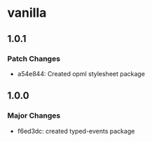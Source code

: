 # vanilla

## 1.0.1

### Patch Changes

- a54e844: Created opml stylesheet package

## 1.0.0

### Major Changes

- f6ed3dc: created typed-events package

